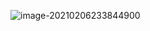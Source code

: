 ![image-20210206233844900](C:\Users\72950\AppData\Roaming\Typora\typora-user-images\image-20210206233844900.png)